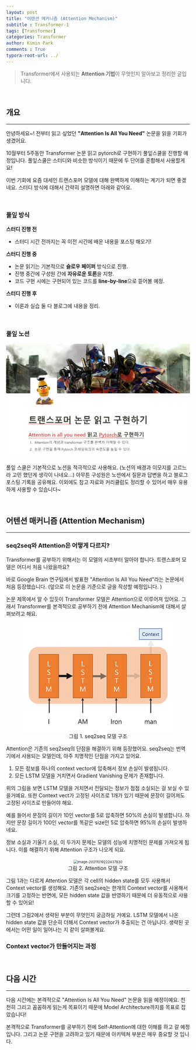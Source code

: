 ```yaml
---
layout: post
title: "어텐션 메커니즘 (Attention Mechanism)"
subtitle : Transformer-1
tags: [Transformer]
categories: Transformer
author: Kimin Park
comments : True
typora-root-url: ../
---
```


> Transformer에서 사용되는 **Attention 기법**이 무엇인지 알아보고 정리한 글입니다. 

<br>

## 개요

---

안녕하세요~! 전부터 읽고 싶었던 **"Attention Is All You Need"** 논문을 읽을 기회가 생겼어요. 

10월부터 5주동안 Transformer 논문 읽고 pytorch로 구현하기 풀잎스쿨을 진행할 예정입니다.  풀잎스쿨은 스터디와 비슷한 방식이기 때문에 두 단어를 혼합해서 사용할게요!

이번 기회에 요즘 대세인 트랜스포머 모델에 대해 완벽하게 이해하는 계기가 되면 좋겠네요.  스터디 방식에 대해서 간략히 설명하면 아래와 같아요. 



<br>



### 풀잎 방식

**스터디 진행 전**

- 스터디 시간 전까지는 꼭 이전 시간에 배운 내용을 포스팅 해오기!

**스터디 진행 중**

- 논문 읽기는 기본적으로 **슬로우 페이퍼** 방식으로 진행.
- 진행 중간에 구성원 간에 **자유로운 토론**을 지향.
- 코드 구현 시에는 구현되어 있는 코드를 **line-by-line**으로 뜯어볼 예정.

**스터디 진행 후**

- 이론과 실습 둘 다 블로그에 내용을 정리.



<br>



### 풀잎 노션

<img src="/assets/img/2021-10-10/image-20211019151430653.png" alt="image-20211019151430653" style="zoom:67%;" />

풀잎 스쿨은 기본적으로 노션을 적극적으로 사용해요. (노션의 배경과 이모지를 고르느라 고민 했던게 생각이 나네요...) 아무튼 구성원은 노션에서 질문과 답변을 하고 블로그 포스팅 기록을 공유해요. 이외에도 참고 자료와 커리큘럼도 정리할 수 있어서 매우 유용하게 사용할 수 있습니다~



<br>



## 어텐션 매커니즘 (Attention Mechanism)

---

### seq2seq와 Attention은 어떻게 다르지?

Transformer를 공부하기 위해서는 이 모델의 시초부터 알아야 합니다. 트랜스포머 모델은 어디서 처음 나왔을까요? 

바로 Google Brain 연구팀에서 발표한 "Attention Is All You Need"라는 논문에서 처음 등장했습니다.  (앞으로 이 논문을 기준으로 글을 작성할 예정입니다. )

논문 제목에서 알 수 있듯이 Transformer 모델은 Attention으로 이루어져 있어요. 그래서 Transformer를 본격적으로 공부하기 전에 Attention Mechanism에 대해서 살펴보려고 해요.



<figure>
    <center><img src="/assets/img/2021-10-10/image-20211019181642473.png" alt="image-20211019181642473" style="zoom:67%;" /></center>
    <center><figcaption> 그림 1. seq2seq 모델 구조 </figcaption></center>
</figure>



Attention은 기존의 seq2seq의 단점을 해결하기 위해 등장했어요.  seq2seq는 번역기에서 사용되는 모델인데, 아주 치명적인 단점을 가지고 있어요.

1. 모든 정보를 하나의 context vector에 압축해서 정보 손실이 발생됩니다. 
2. 모든 LSTM 모델을 거치면서 Gradient Vanishing 문제가 존재합니다.

위의 그림을 보면 LSTM 모델을 거치면서 전달되는 정보가 점점 소실되는 걸 보실 수 있을거예요.  또한 Context vect가 고정된 사이즈로 1개가 있기 때문에 문장이 길어져도 고정된 사이즈로 만들어야 해요.

예를 들어서 문장의 길이가 10인 vector를 5로 압축하면 50%의 손실이 발생합니다. 하지만 문장 길이가 100인 vector를 똑같은 size인 5로 압축하면 95%의 손실이 발생하네요.

정보 소실과 기울기 소실, 이 두가지 문제는 모델의 성능에 치명적인 문제를 가져오게 됩니다. 이를 해결하기 위해 Attention 구조가 나오게 되요.



<figure>
    <center><img src="/assets/image-20211019222437830.png" alt="image-20211019222437830" style="zoom:67%;" /></center>
    <center><figcaption> 그림 2. Attention 모델 구조 </figcaption></center>
</figure>

그림 1과는 다르게 Attention 모델은 각 cell의 hidden state를 모두 사용해서 Context vector를 생성해요. 기존의 seq2seq는 한개의 Context vector를 사용해서 크기를 고정하는 반면에, 모든 hidden state 값을 반영하기 때문에 더 유동적으로 사용할 수 있어요!

그런데 그림2에서 생략된 부분이 무엇인지 궁금하실 거예요. LSTM 모델에서 나온 hidden state 값을 단순히 더해서 Context vector가 추출되는 건 아닙니다.  생략된 곳에서는 어떤 일이 일어나는 지 같이 살펴볼게요.


### Context vector가 만들어지는 과정



<br>




## 다음 시간

---

다음 시간에는 본격적으로 "Attention Is All You Need" 논문을 읽을 예정이예요. 천천히 그리고 꼼꼼하게 읽는게 목표이기 때문에  Model Architecture까지를 목표로 잡았습니다! 

본격적으로 Transformer를 공부하기 전에 Self-Attention에 대한 이해를 하고 갈 예정입니다. 그리고 논문 구현을 고려하고 있기 때문에 아키텍쳐 부분은 매우 중요할 것 입니다.

